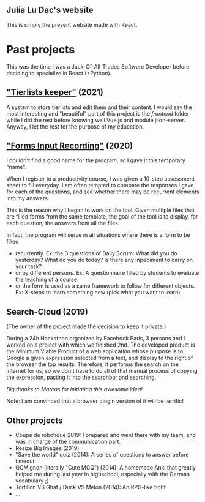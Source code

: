 ## Julia Lu Dac's website
This is simply the present website made with React.


# Past projects

This was the time I was a Jack-Of-All-Trades Software Developer before deciding to specialize in React (+Python).

## ["Tierlists keeper"](https://github.com/julialudac/tierliststocker) (2021)

A system to store tierlists and edit them and their content.
I would say the most interesting and "beautiful" part of this project is the *frontend* folder while I did the rest before knowing well Vue.js and module json-server. Anyway, I let the rest for the purpose of my education.


## ["Forms Input Recording"](https://github.com/julialudac/forms_input_recording) (2020)

I couldn't find a good name for the program, so I gave it this temporary "name".

When I register to a productivity course, I was given a 10-step assessment sheet to fill everyday. I am often tempted to compare the responses I gave for each of the questions, and see whether there may be recurrent elements into my answers.

This is the reason why I began to work on the tool. Given multiple files that are filled forms from the same template, the goal of the tool is to display, for each question, the answers from all the files.

In fact, the program will serve in all situations where there is a form to be filled 
* recurrently. Ex: the 3 questions of Daily Scrum: What did you do yesterday? What do you do today? Is there any inpediment to carry on your task?
* or by different persons. Ex: A questionnaire filled by students to evaluate the teaching of a course. 
* or the form is used as a same framework to follow for different objects. Ex: X-steps to learn something new (pick what you want to learn) 


## Search-Cloud (2019)

(The owner of the project made the decision to keep it private.)

During a 24h Hackathon organized by Facebook Paris, 3 persons and I worked on a project with which we finished 2nd. The developed product is the Minimum Viable Product of a web application whose purpose is to Google a given expression selected from a text, and display to the right of the browser the top results. Therefore, it performs the search on the internet for us, so we don't
have to do all of that manual process of copying the expression, pasting it into the searchbar and searching.

*Big thanks to Marcus for initiating this awesome idea!*

Note: I am convinced that a browser plugin version of it will be terrific!


## Other projects
* Coupe de robotique 2019: I prepared and went there with my team, and was in charge of the communication part.
* Resize Big Images (2019)
* "Save the world" quiz (2014): A series of questions to answer before timeout.  
* QCMignon (literally "Cute MCQ") (2014): A homemade Anki that greatly helped me during last year in highschool, especially with the German vocabulary ;)
* Tortillon VS Ghat / Duck VS Melon (2014): An RPG-like fight
* ...



